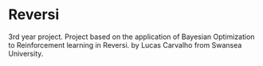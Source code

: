 # Reversi
3rd year project.
Project based on the application of Bayesian Optimization to Reinforcement learning in Reversi.
by Lucas Carvalho from Swansea University.
